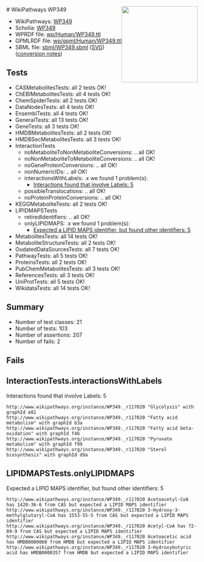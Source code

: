 <img style="float: right; width: 200px" src="../logo.png" />
# WikiPathways WP349

* WikiPathways: [WP349](https://identifiers.org/wikipathways:WP349)
* Scholia: [WP349](https://scholia.toolforge.org/wikipathways/WP349)
* WPRDF file: [wp/Human/WP349.ttl](../wp/Human/WP349.ttl)
* GPMLRDF file: [wp/gpml/Human/WP349.ttl](../wp/gpml/Human/WP349.ttl)
* SBML file: [sbml/WP349.sbml](../sbml/WP349.sbml) ([SVG](../sbml/WP349.svg)) ([conversion notes](../sbml/WP349.txt))

## Tests
* CASMetabolitesTests: all 2 tests OK!
* ChEBIMetabolitesTests: all 4 tests OK!
* ChemSpiderTests: all 2 tests OK!
* DataNodesTests: all 4 tests OK!
* EnsemblTests: all 4 tests OK!
* GeneralTests: all 13 tests OK!
* GeneTests: all 3 tests OK!
* HMDBMetabolitesTests: all 2 tests OK!
* HMDBSecMetabolitesTests: all 3 tests OK!
* InteractionTests
    * noMetaboliteToNonMetaboliteConversions: .. all OK!
    * noNonMetaboliteToMetaboliteConversions: .. all OK!
    * noGeneProteinConversions: .. all OK!
    * nonNumericIDs: .. all OK!
    * interactionsWithLabels: .x we found 1 problem(s):
        * [Interactions found that involve Labels: 5](#630d267c)
    * possibleTranslocations: .. all OK!
    * noProteinProteinConversions: .. all OK!
* KEGGMetaboliteTests: all 2 tests OK!
* LIPIDMAPSTests
    * retiredIdentifiers: .. all OK!
    * onlyLIPIDMAPS: .x we found 1 problem(s):
        * [Expected a LIPID MAPS identifier, but found other identifiers: 5](#48cc60bc)
* MetabolitesTests: all 14 tests OK!
* MetaboliteStructureTests: all 2 tests OK!
* OudatedDataSourcesTests: all 7 tests OK!
* PathwayTests: all 5 tests OK!
* ProteinsTests: all 2 tests OK!
* PubChemMetabolitesTests: all 3 tests OK!
* ReferencesTests: all 3 tests OK!
* UniProtTests: all 5 tests OK!
* WikidataTests: all 14 tests OK!


## Summary

* Number of test classes: 21
* Number of tests: 103
* Number of assertions: 207
* Number of fails: 2

## Fails

<a name="630d267c" />

## InteractionTests.interactionsWithLabels

Interactions found that involve Labels: 5
```
http://www.wikipathways.org/instance/WP349._r117020 "Glycolysis" with graphId e82
http://www.wikipathways.org/instance/WP349._r117020 "Fatty acid metabolism" with graphId b3a
http://www.wikipathways.org/instance/WP349._r117020 "Fatty acid beta-oxidation" with graphId f4b
http://www.wikipathways.org/instance/WP349._r117020 "Pyruvate metabolism" with graphId f99
http://www.wikipathways.org/instance/WP349._r117020 "Sterol biosynthesis" with graphId d9a
```

<a name="48cc60bc" />

## LIPIDMAPSTests.onlyLIPIDMAPS

Expected a LIPID MAPS identifier, but found other identifiers: 5
```
http://www.wikipathways.org/instance/WP349._r117020 Acetoacetyl-CoA has 1420-36-6 from CAS but expected a LIPID MAPS identifier
http://www.wikipathways.org/instance/WP349._r117020 3-Hydroxy-3-methylglutaryl-CoA has 1553-55-5 from CAS but expected a LIPID MAPS identifier
http://www.wikipathways.org/instance/WP349._r117020 Acetyl-CoA has 72-89-9 from CAS but expected a LIPID MAPS identifier
http://www.wikipathways.org/instance/WP349._r117020 Acetoacetic acid has HMDB0000060 from HMDB but expected a LIPID MAPS identifier
http://www.wikipathways.org/instance/WP349._r117020 3-Hydroxybutyric acid has HMDB0000357 from HMDB but expected a LIPID MAPS identifier
```

